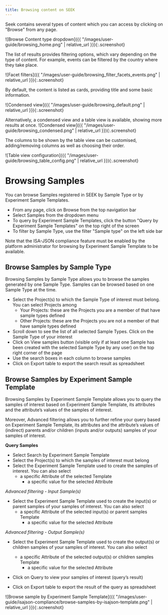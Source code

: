 ```yaml
---
title: Browsing content on SEEK
---
```



Seek contains several types of content which you can access by clicking on "Browse" from any page.

![Browse Content type dropdown]({{ "/images/user-guide/browsing_home.png" | relative_url }}){:.screenshot}

The list of results provides filtering options, which vary depending on the type of content. For example, events can be filtered by the country where they take place.

![Facet filters]({{ "/images/user-guide/browsing_filter_facets_events.png" | relative_url }}){:.screenshot}

By default, the content is listed as cards, providing title and some basic information.

![Condensed view]({{ "/images/user-guide/browsing_default.png" | relative_url }}){:.screenshot}


Alternatively, a condensed view and a table view is available, showing more results at once.
![Condensed view]({{ "/images/user-guide/browsing_condensed.png" | relative_url }}){:.screenshot}

The columns to be shown by the table view can be customised, adding/removing columns as well as choosing their order.

![Table view configuration]({{ "/images/user-guide/browsing_table_config.png" | relative_url }}){:.screenshot}

# Browsing Samples
You can browse Samples registered in SEEK by Sample Type or by Experiment Sample Templates.
* From any page, click on Browse from the top navigation bar
* Select Samples from the dropdown menu
* To query by Experiment Sample Templates, click the button "Query by Experiment Sample Templates" on the top right of the screen
* To filter by Sample Type, use the filter "Sample type" on the left side bar

<div class="alert alert-info">
Note that the ISA-JSON compliance feature must be enabled by the platform administrator for browsing by Experiment 
Sample Template to be available. 
</div>

## Browse Samples by Sample Type
Browsing Samples by Sample Type allows you to browse the samples generated by one Sample Type. Samples can be browsed based on one Sample Type at the time.
* Select the Project(s) to which the Sample Type of interest must belong. You can select Projects among
  * Your Projects: these are the Projects you are a member of that have sample types defined
  * Other Projects: these are the Projects you are not a member of that have sample types defined
* Scroll down to see the list of all selected Sample Types. Click on the Sample Type of your interest
* Click on View samples button (visible only if at least one Sample has been created with the selected Sample Type by any user) on the top right corner of the page
* Use the search boxes in each column to browse samples
* Click on Export table to export the search result as spreadsheet

## Browse Samples by Experiment Sample Template
Browsing Samples by Experiment Sample Template allows you to query the samples of interest based on Experiment Sample Template, its attributes and the attribute’s values of the samples of interest.

Moreover, Advanced filtering allows you to further refine your query based on Experiment Sample Template, its attributes and the attribute’s values of (indirect) parents and/or children (inputs and/or outputs) samples of your samples of interest.

**Query Samples**
* Select Search by Experiment Sample Template
* Select the Project(s) to which the samples of interest must belong
* Select the Experiment Sample Template used to create the samples of interest. You can also select
  * a specific Attribute of the selected Template
    * a specific value for the selected Attribute

*Advanced filtering - Input Sample(s)*
* Select the Experiment Sample Template used to create the input(s) or parent samples of your samples of interest. You can also select
  * a specific Attribute of the selected input(s) or parent samples Template
    * a specific value for the selected Attribute

*Advanced filtering - Output Sample(s)*
* Select the Experiment Sample Template used to create the output(s) or children samples of your samples of interest. You can also select
  * a specific Attribute of the selected output(s) or children samples Template
    * a specific value for the selected Attribute

* Click on Query to view your samples of interest (query’s result)
* Click on Export table to export the result of the query as spreadsheet

![Browse sample by Experiment Sample Template]({{ "/images/user-guide/isajson-compliance/browse-samples-by-isajson-template.png" | relative_url }}){:.screenshot}

